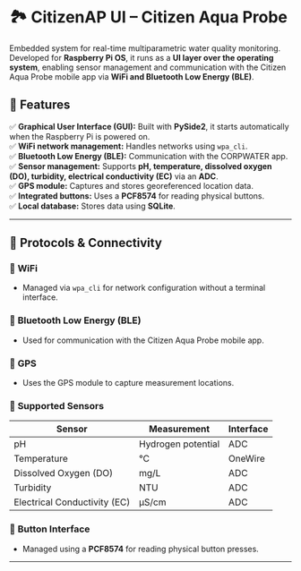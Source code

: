 # 🏞️ CitizenAP UI – Citizen Aqua Probe

Embedded system for real-time multiparametric water quality monitoring. Developed for **Raspberry Pi OS**, it runs as a **UI layer over the operating system**, enabling sensor management and communication with the Citizen Aqua Probe mobile app via **WiFi and Bluetooth Low Energy (BLE)**.  

## 🚀 Features  

✅ **Graphical User Interface (GUI):** Built with **PySide2**, it starts automatically when the Raspberry Pi is powered on.  
✅ **WiFi network management:** Handles networks using `wpa_cli`.  
✅ **Bluetooth Low Energy (BLE):** Communication with the CORPWATER app.  
✅ **Sensor management:** Supports **pH, temperature, dissolved oxygen (DO), turbidity, electrical conductivity (EC)** via an **ADC**.  
✅ **GPS module:** Captures and stores georeferenced location data.  
✅ **Integrated buttons:** Uses a **PCF8574** for reading physical buttons.  
✅ **Local database:** Stores data using **SQLite**.  

---

## 🔌 Protocols & Connectivity  

### 📱 **WiFi**  
- Managed via `wpa_cli` for network configuration without a terminal interface.  

### 🔵 **Bluetooth Low Energy (BLE)**  
- Used for communication with the Citizen Aqua Probe mobile app.  

### 📌 **GPS**  
- Uses the GPS module to capture measurement locations.  

### 📝 **Supported Sensors**  
| Sensor | Measurement | Interface |
|--------|------------|-----------|
| pH | Hydrogen potential | ADC |
| Temperature | °C | OneWire |
| Dissolved Oxygen (DO) | mg/L | ADC |
| Turbidity | NTU | ADC |
| Electrical Conductivity (EC) | µS/cm | ADC |

### 🎹 **Button Interface**  
- Managed using a **PCF8574** for reading physical button presses.  

---

